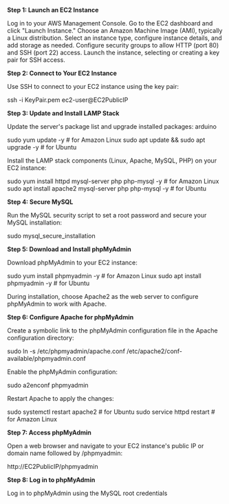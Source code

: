 **Step 1: Launch an EC2 Instance**

Log in to your AWS Management Console.
Go to the EC2 dashboard and click "Launch Instance."
Choose an Amazon Machine Image (AMI), typically a Linux distribution.
Select an instance type, configure instance details, and add storage as needed.
Configure security groups to allow HTTP (port 80) and SSH (port 22) access.
Launch the instance, selecting or creating a key pair for SSH access.

**Step 2: Connect to Your EC2 Instance**

Use SSH to connect to your EC2 instance using the key pair:

ssh -i KeyPair.pem ec2-user@EC2PublicIP

**Step 3: Update and Install LAMP Stack**

Update the server's package list and upgrade installed packages:
arduino

sudo yum update -y  # for Amazon Linux
sudo apt update && sudo apt upgrade -y  # for Ubuntu

Install the LAMP stack components (Linux, Apache, MySQL, PHP) on your EC2 instance:

sudo yum install httpd mysql-server php php-mysql -y  # for Amazon Linux
sudo apt install apache2 mysql-server php php-mysql -y  # for Ubuntu

**Step 4: Secure MySQL**

Run the MySQL security script to set a root password and secure your MySQL installation:

sudo mysql_secure_installation

**Step 5: Download and Install phpMyAdmin**

Download phpMyAdmin to your EC2 instance:

sudo yum install phpmyadmin -y  # for Amazon Linux
sudo apt install phpmyadmin -y  # for Ubuntu

During installation, choose Apache2 as the web server to configure phpMyAdmin to work with Apache.

**Step 6: Configure Apache for phpMyAdmin**

Create a symbolic link to the phpMyAdmin configuration file in the Apache configuration directory:

sudo ln -s /etc/phpmyadmin/apache.conf /etc/apache2/conf-available/phpmyadmin.conf

Enable the phpMyAdmin configuration:

sudo a2enconf phpmyadmin

Restart Apache to apply the changes:

sudo systemctl restart apache2  # for Ubuntu
sudo service httpd restart  # for Amazon Linux

**Step 7: Access phpMyAdmin**

Open a web browser and navigate to your EC2 instance's public IP or domain name followed by /phpmyadmin:

http://EC2PublicIP/phpmyadmin

**Step 8: Log in to phpMyAdmin**

Log in to phpMyAdmin using the MySQL root credentials
